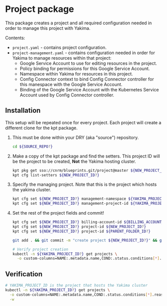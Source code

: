 # Project package

This package creates a project and all required configuration needed in order to
manage this project with Yakima.

Contents:

- `project.yaml` - contains project configuration.
- `project-management.yaml` - contains configuration needed in order for
  Yakima to manage resources within that project:
  - Google Service Account to use for editing resources in the project.
  - Policy binding for permissions for this Google Service Account.
  - Namespace within Yakima for resources in this project.
  - Config Connector context to bind Config Connector controller for this
    manespace with the Google Service Account.
  - Binding of the Google Service Account with the Kubernetes Service
    Account used by Config Connector controller.

## Installation

This setup will be repeated once for every project.
Each project will create a different clone for the kpt package.

1. This must be done within your DRY (aka "source") repository.

   ```sh
   cd ${SOURCE_REPO?}
   ```

2. Make a copy of the kpt package and find the setters. This project ID will be
   the project to be created, **Not** the Yakima hosting cluster.

   ```sh
   kpt pkg get sso://cnrm/blueprints.git/project@master ${NEW_PROJECT_ID?}
   kpt cfg list-setters ${NEW_PROJECT_ID?}
   ```

3. Specify the managing project. Note that this is the project which hosts the
   yakima cluster.

   ```sh
   kpt cfg set ${NEW_PROJECT_ID?} management-namespace ${YAKIMA_PROJECT_ID?}
   kpt cfg set ${NEW_PROJECT_ID?} management-project-id ${YAKIMA_PROJECT_ID?}
   ```

4. Set the rest of the project fields and commit!

   ```sh
   kpt cfg set ${NEW_PROJECT_ID?} billing-account-id ${BILLING_ACCOUNT_ID?}
   kpt cfg set ${NEW_PROJECT_ID?} project-id ${NEW_PROJECT_ID?}
   kpt cfg set ${NEW_PROJECT_ID?} project-id ${PARENT_FOLDER_ID?}

   git add . && git commit -m "create project ${NEW_PROJECT_ID?}" && git push

   # Verify project creation
   kubectl -n ${YAKIMA_PROJECT_ID?} get projects \
     -o custom-columns=NAME:.metadata.name,COND:.status.conditions[*].reason,READY:.status.conditions[*].status
   ```

## Verification

```sh
# YAKIMA_PROJECT_ID is the project that hosts the Yakima cluster
kubectl -n ${YAKIMA_PROJECT_ID?} get projects \
  -o custom-columns=NAME:.metadata.name,COND:.status.conditions[*].reason,READY:.status.conditions[*].status,MSG:.status.conditions[*].message \
  -w
```
